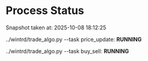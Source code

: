 # Process Status

Snapshot taken at: 2025-10-08 18:12:25

../wintrd/trade_algo.py --task price_update: **RUNNING**

../wintrd/trade_algo.py --task buy_sell: **RUNNING**

